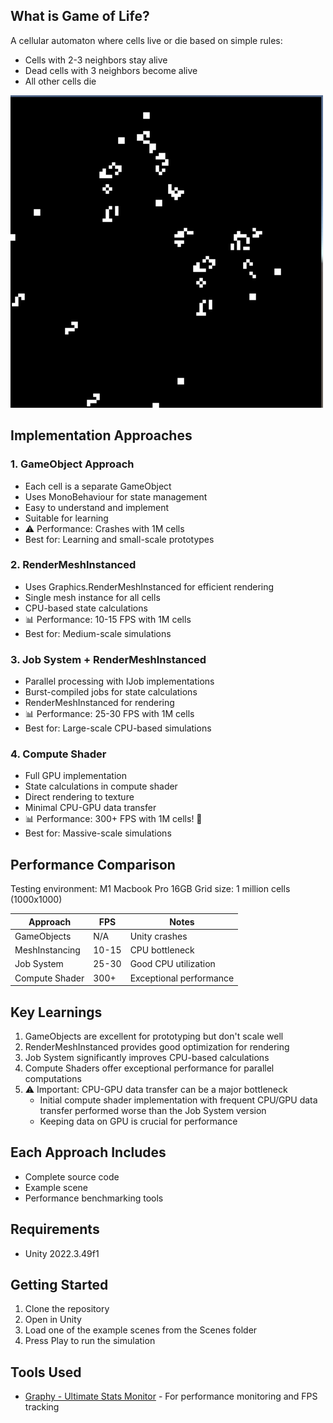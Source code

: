 ## What is Game of Life?

A cellular automaton where cells live or die based on simple rules:

-   Cells with 2-3 neighbors stay alive
-   Dead cells with 3 neighbors become alive
-   All other cells die

![Game of Life Example](Documentation/game_of_life_001.gif)

## Implementation Approaches

### 1. GameObject Approach

-   Each cell is a separate GameObject
-   Uses MonoBehaviour for state management
-   Easy to understand and implement
-   Suitable for learning
-   ⚠️ Performance: Crashes with 1M cells
-   Best for: Learning and small-scale prototypes

### 2. RenderMeshInstanced

-   Uses Graphics.RenderMeshInstanced for efficient rendering
-   Single mesh instance for all cells
-   CPU-based state calculations
-   📊 Performance: 10-15 FPS with 1M cells
-   Best for: Medium-scale simulations

### 3. Job System + RenderMeshInstanced

-   Parallel processing with IJob implementations
-   Burst-compiled jobs for state calculations
-   RenderMeshInstanced for rendering
-   📊 Performance: 25-30 FPS with 1M cells
-   Best for: Large-scale CPU-based simulations

### 4. Compute Shader

-   Full GPU implementation
-   State calculations in compute shader
-   Direct rendering to texture
-   Minimal CPU-GPU data transfer
-   📊 Performance: 300+ FPS with 1M cells! 🚀
-   Best for: Massive-scale simulations

## Performance Comparison

Testing environment: M1 Macbook Pro 16GB
Grid size: 1 million cells (1000x1000)

| Approach       | FPS   | Notes                   |
| -------------- | ----- | ----------------------- |
| GameObjects    | N/A   | Unity crashes           |
| MeshInstancing | 10-15 | CPU bottleneck          |
| Job System     | 25-30 | Good CPU utilization    |
| Compute Shader | 300+  | Exceptional performance |

## Key Learnings

1. GameObjects are excellent for prototyping but don't scale well
2. RenderMeshInstanced provides good optimization for rendering
3. Job System significantly improves CPU-based calculations
4. Compute Shaders offer exceptional performance for parallel computations
5. ⚠️ Important: CPU-GPU data transfer can be a major bottleneck
    - Initial compute shader implementation with frequent CPU/GPU data transfer performed worse than the Job System version
    - Keeping data on GPU is crucial for performance

## Each Approach Includes

-   Complete source code
-   Example scene
-   Performance benchmarking tools

## Requirements

-   Unity 2022.3.49f1

## Getting Started

1. Clone the repository
2. Open in Unity
3. Load one of the example scenes from the Scenes folder
4. Press Play to run the simulation

## Tools Used

-   [Graphy - Ultimate Stats Monitor](https://assetstore.unity.com/packages/tools/gui/graphy-ultimate-fps-counter-stats-monitor-debugger-105778) - For performance monitoring and FPS tracking
